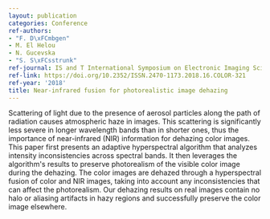 ```yaml
---
layout: publication
categories: Conference
ref-authors:
- "F. D\xFCmbgen"
- M. El Helou
- N. Gucevska
- "S. S\xFCsstrunk"
ref-journal: IS and T International Symposium on Electronic Imaging Science and Technology
ref-link: https://doi.org/10.2352/ISSN.2470-1173.2018.16.COLOR-321
ref-year: '2018'
title: Near-infrared fusion for photorealistic image dehazing
---
```



Scattering of light due to the presence of aerosol particles along the path of radiation causes atmospheric haze in images. This scattering is significantly less severe in longer wavelength bands than in shorter ones, thus the importance of near-infrared (NIR) information for dehazing color images. This paper first presents an adaptive hyperspectral algorithm that analyzes intensity inconsistencies across spectral bands. It then leverages the algorithm's results to preserve photorealism of the visible color image during the dehazing. The color images are dehazed through a hyperspectral fusion of color and NIR images, taking into account any inconsistencies that can affect the photorealism. Our dehazing results on real images contain no halo or aliasing artifacts in hazy regions and successfully preserve the color image elsewhere.
